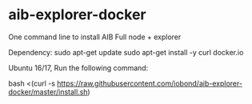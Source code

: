 # aib-explorer-docker
One command line to install AIB Full node + explorer

Dependency:
sudo apt-get update
sudo apt-get install -y curl docker.io



Ubuntu 16/17, Run the following command:


bash <(curl -s https://raw.githubusercontent.com/iobond/aib-explorer-docker/master/install.sh)


